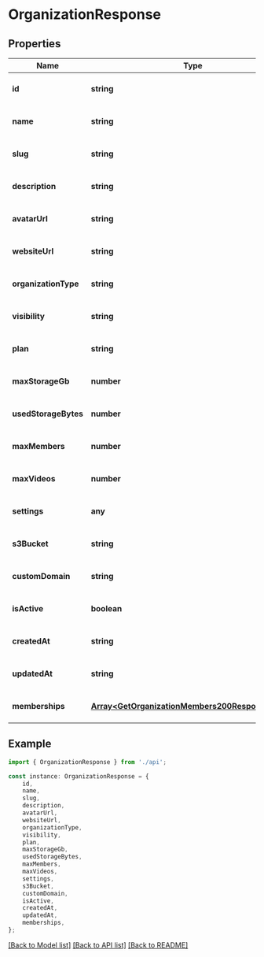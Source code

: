 # OrganizationResponse


## Properties

Name | Type | Description | Notes
------------ | ------------- | ------------- | -------------
**id** | **string** |  | [optional] [default to undefined]
**name** | **string** |  | [optional] [default to undefined]
**slug** | **string** |  | [optional] [default to undefined]
**description** | **string** |  | [optional] [default to undefined]
**avatarUrl** | **string** |  | [optional] [default to undefined]
**websiteUrl** | **string** |  | [optional] [default to undefined]
**organizationType** | **string** |  | [optional] [default to undefined]
**visibility** | **string** |  | [optional] [default to undefined]
**plan** | **string** |  | [optional] [default to undefined]
**maxStorageGb** | **number** |  | [optional] [default to undefined]
**usedStorageBytes** | **number** |  | [optional] [default to undefined]
**maxMembers** | **number** |  | [optional] [default to undefined]
**maxVideos** | **number** |  | [optional] [default to undefined]
**settings** | **any** |  | [optional] [default to undefined]
**s3Bucket** | **string** |  | [optional] [default to undefined]
**customDomain** | **string** |  | [optional] [default to undefined]
**isActive** | **boolean** |  | [optional] [default to undefined]
**createdAt** | **string** |  | [optional] [default to undefined]
**updatedAt** | **string** |  | [optional] [default to undefined]
**memberships** | [**Array&lt;GetOrganizationMembers200ResponseInner&gt;**](GetOrganizationMembers200ResponseInner.md) |  | [optional] [default to undefined]

## Example

```typescript
import { OrganizationResponse } from './api';

const instance: OrganizationResponse = {
    id,
    name,
    slug,
    description,
    avatarUrl,
    websiteUrl,
    organizationType,
    visibility,
    plan,
    maxStorageGb,
    usedStorageBytes,
    maxMembers,
    maxVideos,
    settings,
    s3Bucket,
    customDomain,
    isActive,
    createdAt,
    updatedAt,
    memberships,
};
```

[[Back to Model list]](../README.md#documentation-for-models) [[Back to API list]](../README.md#documentation-for-api-endpoints) [[Back to README]](../README.md)
